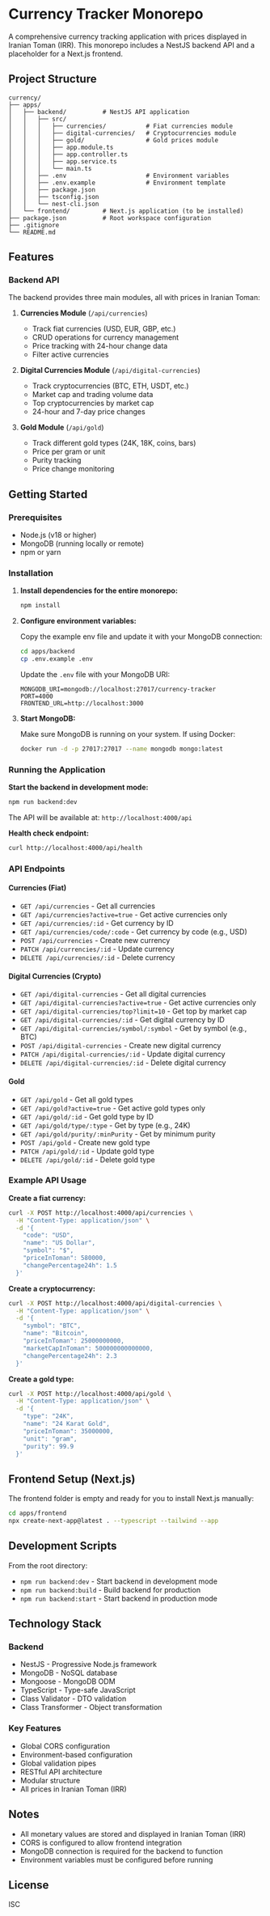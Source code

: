 # Currency Tracker Monorepo

A comprehensive currency tracking application with prices displayed in Iranian Toman (IRR). This monorepo includes a NestJS backend API and a placeholder for a Next.js frontend.

## Project Structure

```
currency/
├── apps/
│   ├── backend/          # NestJS API application
│   │   ├── src/
│   │   │   ├── currencies/           # Fiat currencies module
│   │   │   ├── digital-currencies/   # Cryptocurrencies module
│   │   │   ├── gold/                 # Gold prices module
│   │   │   ├── app.module.ts
│   │   │   ├── app.controller.ts
│   │   │   ├── app.service.ts
│   │   │   └── main.ts
│   │   ├── .env                      # Environment variables
│   │   ├── .env.example              # Environment template
│   │   ├── package.json
│   │   ├── tsconfig.json
│   │   └── nest-cli.json
│   └── frontend/         # Next.js application (to be installed)
├── package.json          # Root workspace configuration
├── .gitignore
└── README.md
```

## Features

### Backend API

The backend provides three main modules, all with prices in Iranian Toman:

1. **Currencies Module** (`/api/currencies`)
   - Track fiat currencies (USD, EUR, GBP, etc.)
   - CRUD operations for currency management
   - Price tracking with 24-hour change data
   - Filter active currencies

2. **Digital Currencies Module** (`/api/digital-currencies`)
   - Track cryptocurrencies (BTC, ETH, USDT, etc.)
   - Market cap and trading volume data
   - Top cryptocurrencies by market cap
   - 24-hour and 7-day price changes

3. **Gold Module** (`/api/gold`)
   - Track different gold types (24K, 18K, coins, bars)
   - Price per gram or unit
   - Purity tracking
   - Price change monitoring

## Getting Started

### Prerequisites

- Node.js (v18 or higher)
- MongoDB (running locally or remote)
- npm or yarn

### Installation

1. **Install dependencies for the entire monorepo:**
   ```bash
   npm install
   ```

2. **Configure environment variables:**

   Copy the example env file and update it with your MongoDB connection:
   ```bash
   cd apps/backend
   cp .env.example .env
   ```

   Update the `.env` file with your MongoDB URI:
   ```env
   MONGODB_URI=mongodb://localhost:27017/currency-tracker
   PORT=4000
   FRONTEND_URL=http://localhost:3000
   ```

3. **Start MongoDB:**

   Make sure MongoDB is running on your system. If using Docker:
   ```bash
   docker run -d -p 27017:27017 --name mongodb mongo:latest
   ```

### Running the Application

**Start the backend in development mode:**
```bash
npm run backend:dev
```

The API will be available at: `http://localhost:4000/api`

**Health check endpoint:**
```bash
curl http://localhost:4000/api/health
```

### API Endpoints

#### Currencies (Fiat)
- `GET /api/currencies` - Get all currencies
- `GET /api/currencies?active=true` - Get active currencies only
- `GET /api/currencies/:id` - Get currency by ID
- `GET /api/currencies/code/:code` - Get currency by code (e.g., USD)
- `POST /api/currencies` - Create new currency
- `PATCH /api/currencies/:id` - Update currency
- `DELETE /api/currencies/:id` - Delete currency

#### Digital Currencies (Crypto)
- `GET /api/digital-currencies` - Get all digital currencies
- `GET /api/digital-currencies?active=true` - Get active currencies only
- `GET /api/digital-currencies/top?limit=10` - Get top by market cap
- `GET /api/digital-currencies/:id` - Get digital currency by ID
- `GET /api/digital-currencies/symbol/:symbol` - Get by symbol (e.g., BTC)
- `POST /api/digital-currencies` - Create new digital currency
- `PATCH /api/digital-currencies/:id` - Update digital currency
- `DELETE /api/digital-currencies/:id` - Delete digital currency

#### Gold
- `GET /api/gold` - Get all gold types
- `GET /api/gold?active=true` - Get active gold types only
- `GET /api/gold/:id` - Get gold type by ID
- `GET /api/gold/type/:type` - Get by type (e.g., 24K)
- `GET /api/gold/purity/:minPurity` - Get by minimum purity
- `POST /api/gold` - Create new gold type
- `PATCH /api/gold/:id` - Update gold type
- `DELETE /api/gold/:id` - Delete gold type

### Example API Usage

**Create a fiat currency:**
```bash
curl -X POST http://localhost:4000/api/currencies \
  -H "Content-Type: application/json" \
  -d '{
    "code": "USD",
    "name": "US Dollar",
    "symbol": "$",
    "priceInToman": 580000,
    "changePercentage24h": 1.5
  }'
```

**Create a cryptocurrency:**
```bash
curl -X POST http://localhost:4000/api/digital-currencies \
  -H "Content-Type: application/json" \
  -d '{
    "symbol": "BTC",
    "name": "Bitcoin",
    "priceInToman": 25000000000,
    "marketCapInToman": 500000000000000,
    "changePercentage24h": 2.3
  }'
```

**Create a gold type:**
```bash
curl -X POST http://localhost:4000/api/gold \
  -H "Content-Type: application/json" \
  -d '{
    "type": "24K",
    "name": "24 Karat Gold",
    "priceInToman": 35000000,
    "unit": "gram",
    "purity": 99.9
  }'
```

## Frontend Setup (Next.js)

The frontend folder is empty and ready for you to install Next.js manually:

```bash
cd apps/frontend
npx create-next-app@latest . --typescript --tailwind --app
```

## Development Scripts

From the root directory:

- `npm run backend:dev` - Start backend in development mode
- `npm run backend:build` - Build backend for production
- `npm run backend:start` - Start backend in production mode

## Technology Stack

### Backend
- NestJS - Progressive Node.js framework
- MongoDB - NoSQL database
- Mongoose - MongoDB ODM
- TypeScript - Type-safe JavaScript
- Class Validator - DTO validation
- Class Transformer - Object transformation

### Key Features
- Global CORS configuration
- Environment-based configuration
- Global validation pipes
- RESTful API architecture
- Modular structure
- All prices in Iranian Toman (IRR)

## Notes

- All monetary values are stored and displayed in Iranian Toman (IRR)
- CORS is configured to allow frontend integration
- MongoDB connection is required for the backend to function
- Environment variables must be configured before running

## License

ISC

